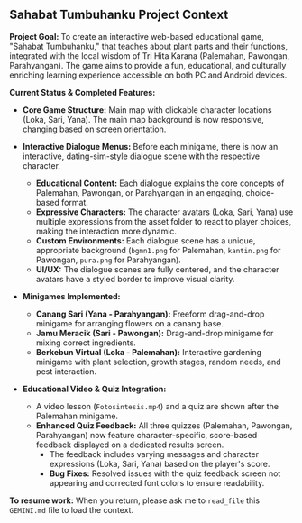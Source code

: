 ## Sahabat Tumbuhanku Project Context

**Project Goal:**
To create an interactive web-based educational game, "Sahabat Tumbuhanku," that teaches about plant parts and their functions, integrated with the local wisdom of Tri Hita Karana (Palemahan, Pawongan, Parahyangan). The game aims to provide a fun, educational, and culturally enriching learning experience accessible on both PC and Android devices.

**Current Status & Completed Features:**
- **Core Game Structure:** Main map with clickable character locations (Loka, Sari, Yana). The main map background is now responsive, changing based on screen orientation.

- **Interactive Dialogue Menus:** Before each minigame, there is now an interactive, dating-sim-style dialogue scene with the respective character.
    - **Educational Content:** Each dialogue explains the core concepts of Palemahan, Pawongan, or Parahyangan in an engaging, choice-based format.
    - **Expressive Characters:** The character avatars (Loka, Sari, Yana) use multiple expressions from the asset folder to react to player choices, making the interaction more dynamic.
    - **Custom Environments:** Each dialogue scene has a unique, appropriate background (`bgmn1.png` for Palemahan, `kantin.png` for Pawongan, `pura.png` for Parahyangan).
    - **UI/UX:** The dialogue scenes are fully centered, and the character avatars have a styled border to improve visual clarity.

- **Minigames Implemented:**
  - **Canang Sari (Yana - Parahyangan):** Freeform drag-and-drop minigame for arranging flowers on a canang base.
  - **Jamu Meracik (Sari - Pawongan):** Drag-and-drop minigame for mixing correct ingredients.
  - **Berkebun Virtual (Loka - Palemahan):** Interactive gardening minigame with plant selection, growth stages, random needs, and pest interaction.

- **Educational Video & Quiz Integration:**
  - A video lesson (`Fotosintesis.mp4`) and a quiz are shown after the Palemahan minigame.
  - **Enhanced Quiz Feedback:** All three quizzes (Palemahan, Pawongan, Parahyangan) now feature character-specific, score-based feedback displayed on a dedicated results screen.
    - The feedback includes varying messages and character expressions (Loka, Sari, Yana) based on the player's score.
    - **Bug Fixes:** Resolved issues with the quiz feedback screen not appearing and corrected font colors to ensure readability.

**To resume work:** When you return, please ask me to `read_file` this `GEMINI.md` file to load the context.